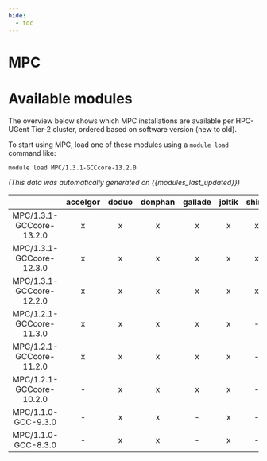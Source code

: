 ```yaml
---
hide:
  - toc
---
```


MPC
===

# Available modules


The overview below shows which MPC installations are available per HPC-UGent Tier-2 cluster, ordered based on software version (new to old).

To start using MPC, load one of these modules using a `module load` command like:

```shell
module load MPC/1.3.1-GCCcore-13.2.0
```

*(This data was automatically generated on {{modules_last_updated}})*  

| |accelgor|doduo|donphan|gallade|joltik|shinx|skitty|
| :---: | :---: | :---: | :---: | :---: | :---: | :---: | :---: |
|MPC/1.3.1-GCCcore-13.2.0|x|x|x|x|x|x|x|
|MPC/1.3.1-GCCcore-12.3.0|x|x|x|x|x|x|x|
|MPC/1.3.1-GCCcore-12.2.0|x|x|x|x|x|x|x|
|MPC/1.2.1-GCCcore-11.3.0|x|x|x|x|x|-|x|
|MPC/1.2.1-GCCcore-11.2.0|x|x|x|x|x|-|x|
|MPC/1.2.1-GCCcore-10.2.0|-|x|x|x|x|-|x|
|MPC/1.1.0-GCC-9.3.0|-|x|x|-|x|-|x|
|MPC/1.1.0-GCC-8.3.0|-|x|x|-|x|-|x|
